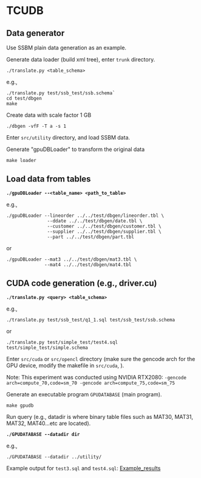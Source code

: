 # TCUDB

## Data generator

Use SSBM plain data generation as an example.

Generate data loader (build xml tree), enter `trunk` directory.

`./translate.py <table_schema>`

e.g.,

```
./translate.py test/ssb_test/ssb.schema`
cd test/dbgen
make
```

Create data with scale factor 1 GB

`./dbgen -vfF -T a -s 1`

Enter `src/utility` directory, and load SSBM data.

Generate "gpuDBLoader" to transform the original data

`make loader` 

## Load data from tables 


**`./gpuDBLoader --<table_name> <path_to_table>`**


e.g.,

```
./gpuDBLoader --lineorder ../../test/dbgen/lineorder.tbl \
               --ddate ../../test/dbgen/date.tbl \
               --customer ../../test/dbgen/customer.tbl \
               --supplier ../../test/dbgen/supplier.tbl \
               --part ../../test/dbgen/part.tbl
```
or

```
./gpuDBLoader --mat3 ../../test/dbgen/mat3.tbl \
              --mat4 ../../test/dbgen/mat4.tbl
```

## CUDA code generation (e.g., driver.cu)

**`./translate.py <query> <table_schema>`**

e.g.,

`./translate.py test/ssb_test/q1_1.sql test/ssb_test/ssb.schema`

or

`./translate.py test/simple_test/test4.sql test/simple_test/simple.schema`

Enter `src/cuda` or `src/opencl` directory
(make sure the gencode arch for the GPU device, modify the makefile in `src/cuda`, ).

Note: This experiment was conducted using NVIDIA RTX2080: `-gencode arch=compute_70,code=sm_70 -gencode arch=compute_75,code=sm_75`

Generate an executable program `GPUDATABASE` (main program).

`make gpudb`

Run query (e.g., datadir is where binary table files such as MAT30, MAT31, MAT32, MAT40...etc are located).

**`./GPUDATABASE --datadir dir`**

e.g., 

`./GPUDATABASE --datadir ../utility/`

Example output for `test3.sql` and `test4.sql`: [Example_results](https://github.com/escalab/TCUDB/blob/master/trunk/test/simple_test/test_result.txt)
